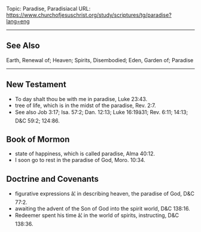 Topic: Paradise, Paradisiacal
URL: https://www.churchofjesuschrist.org/study/scriptures/tg/paradise?lang=eng

---

## See Also

Earth, Renewal of; Heaven; Spirits, Disembodied; Eden, Garden of; Paradise

---

## New Testament

- To day shalt thou be with me in paradise, Luke 23:43.
- tree of life, which is in the midst of the paradise, Rev. 2:7.
- See also Job 3:17; Isa. 57:2; Dan. 12:13; Luke 16:19â31; Rev. 6:11; 14:13; D&C 59:2; 124:86.

## Book of Mormon

- state of happiness, which is called paradise, Alma 40:12.
- I soon go to rest in the paradise of God, Moro. 10:34.

## Doctrine and Covenants

- figurative expressions â¦ in describing heaven, the paradise of God, D&C 77:2.
- awaiting the advent of the Son of God into the spirit world, D&C 138:16.
- Redeemer spent his time â¦ in the world of spirits, instructing, D&C 138:36.


